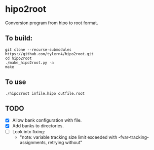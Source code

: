 # hipo2root

Conversion program from hipo to root format.

## To build:

```
git clone --recurse-submodules https://github.com/tylern4/hipo2root.git
cd hipo2root
./make_hipo2root.py -a
make
```

## To use
```
./hipo2root infile.hipo outfile.root
```

## TODO

- [x] Allow bank configuration with file.
- [x] Add banks to directories.
- [ ] Look into  fixing:
    - "note: variable tracking size limit exceeded with -fvar-tracking-assignments, retrying without"
